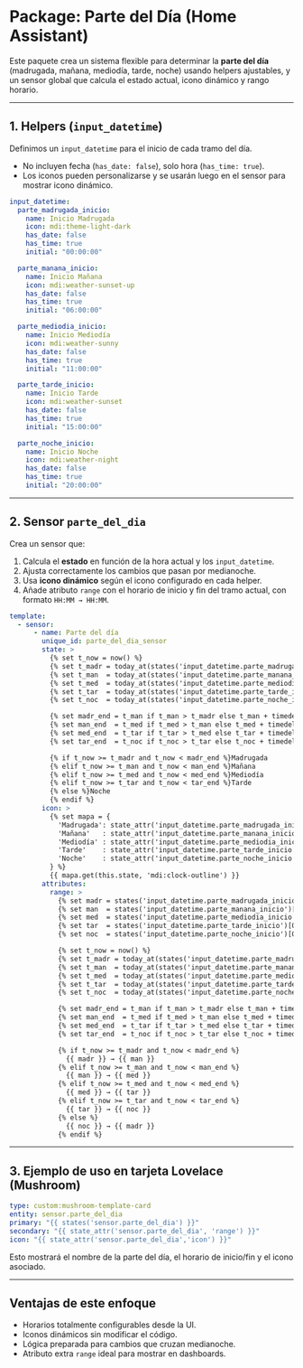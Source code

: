 # Package: Parte del Día (Home Assistant)
Este paquete crea un sistema flexible para determinar la **parte del día** (madrugada, mañana, mediodía, tarde, noche) usando helpers ajustables, y un sensor global que calcula el estado actual, icono dinámico y rango horario.

---

## 1. Helpers (`input_datetime`)
Definimos un `input_datetime` para el inicio de cada tramo del día.
- No incluyen fecha (`has_date: false`), solo hora (`has_time: true`).
- Los iconos pueden personalizarse y se usarán luego en el sensor para mostrar icono dinámico.

```yaml
input_datetime:
  parte_madrugada_inicio:
    name: Inicio Madrugada
    icon: mdi:theme-light-dark
    has_date: false
    has_time: true
    initial: "00:00:00"

  parte_manana_inicio:
    name: Inicio Mañana
    icon: mdi:weather-sunset-up
    has_date: false
    has_time: true
    initial: "06:00:00"

  parte_mediodia_inicio:
    name: Inicio Mediodía
    icon: mdi:weather-sunny
    has_date: false
    has_time: true
    initial: "11:00:00"

  parte_tarde_inicio:
    name: Inicio Tarde
    icon: mdi:weather-sunset
    has_date: false
    has_time: true
    initial: "15:00:00"

  parte_noche_inicio:
    name: Inicio Noche
    icon: mdi:weather-night
    has_date: false
    has_time: true
    initial: "20:00:00"
```

---

## 2. Sensor `parte_del_dia`
Crea un sensor que:
1. Calcula el **estado** en función de la hora actual y los `input_datetime`.
2. Ajusta correctamente los cambios que pasan por medianoche.
3. Usa **icono dinámico** según el icono configurado en cada helper.
4. Añade atributo `range` con el horario de inicio y fin del tramo actual, con formato `HH:MM → HH:MM`.

```yaml
template:
  - sensor:
      - name: Parte del día
        unique_id: parte_del_dia_sensor
        state: >
          {% set t_now = now() %}
          {% set t_madr = today_at(states('input_datetime.parte_madrugada_inicio')) %}
          {% set t_man  = today_at(states('input_datetime.parte_manana_inicio')) %}
          {% set t_med  = today_at(states('input_datetime.parte_mediodia_inicio')) %}
          {% set t_tar  = today_at(states('input_datetime.parte_tarde_inicio')) %}
          {% set t_noc  = today_at(states('input_datetime.parte_noche_inicio')) %}

          {% set madr_end = t_man if t_man > t_madr else t_man + timedelta(days=1) %}
          {% set man_end  = t_med if t_med > t_man else t_med + timedelta(days=1) %}
          {% set med_end  = t_tar if t_tar > t_med else t_tar + timedelta(days=1) %}
          {% set tar_end  = t_noc if t_noc > t_tar else t_noc + timedelta(days=1) %}

          {% if t_now >= t_madr and t_now < madr_end %}Madrugada
          {% elif t_now >= t_man and t_now < man_end %}Mañana
          {% elif t_now >= t_med and t_now < med_end %}Mediodía
          {% elif t_now >= t_tar and t_now < tar_end %}Tarde
          {% else %}Noche
          {% endif %}
        icon: >
          {% set mapa = {
            'Madrugada': state_attr('input_datetime.parte_madrugada_inicio','icon'),
            'Mañana'   : state_attr('input_datetime.parte_manana_inicio','icon'),
            'Mediodía' : state_attr('input_datetime.parte_mediodia_inicio','icon'),
            'Tarde'    : state_attr('input_datetime.parte_tarde_inicio','icon'),
            'Noche'    : state_attr('input_datetime.parte_noche_inicio','icon')
          } %}
          {{ mapa.get(this.state, 'mdi:clock-outline') }}
        attributes:
          range: >
            {% set madr = states('input_datetime.parte_madrugada_inicio')[0:5] %}
            {% set man  = states('input_datetime.parte_manana_inicio')[0:5] %}
            {% set med  = states('input_datetime.parte_mediodia_inicio')[0:5] %}
            {% set tar  = states('input_datetime.parte_tarde_inicio')[0:5] %}
            {% set noc  = states('input_datetime.parte_noche_inicio')[0:5] %}

            {% set t_now = now() %}
            {% set t_madr = today_at(states('input_datetime.parte_madrugada_inicio')) %}
            {% set t_man  = today_at(states('input_datetime.parte_manana_inicio')) %}
            {% set t_med  = today_at(states('input_datetime.parte_mediodia_inicio')) %}
            {% set t_tar  = today_at(states('input_datetime.parte_tarde_inicio')) %}
            {% set t_noc  = today_at(states('input_datetime.parte_noche_inicio')) %}

            {% set madr_end = t_man if t_man > t_madr else t_man + timedelta(days=1) %}
            {% set man_end  = t_med if t_med > t_man else t_med + timedelta(days=1) %}
            {% set med_end  = t_tar if t_tar > t_med else t_tar + timedelta(days=1) %}
            {% set tar_end  = t_noc if t_noc > t_tar else t_noc + timedelta(days=1) %}

            {% if t_now >= t_madr and t_now < madr_end %}
              {{ madr }} → {{ man }}
            {% elif t_now >= t_man and t_now < man_end %}
              {{ man }} → {{ med }}
            {% elif t_now >= t_med and t_now < med_end %}
              {{ med }} → {{ tar }}
            {% elif t_now >= t_tar and t_now < tar_end %}
              {{ tar }} → {{ noc }}
            {% else %}
              {{ noc }} → {{ madr }}
            {% endif %}
```

---

## 3. Ejemplo de uso en tarjeta Lovelace (Mushroom)
```yaml
type: custom:mushroom-template-card
entity: sensor.parte_del_dia
primary: "{{ states('sensor.parte_del_dia') }}"
secondary: "{{ state_attr('sensor.parte_del_dia', 'range') }}"
icon: "{{ state_attr('sensor.parte_del_dia','icon') }}"
```
Esto mostrará el nombre de la parte del día, el horario de inicio/fin y el icono asociado.

---

## Ventajas de este enfoque
- Horarios totalmente configurables desde la UI.
- Iconos dinámicos sin modificar el código.
- Lógica preparada para cambios que cruzan medianoche.
- Atributo extra `range` ideal para mostrar en dashboards.

